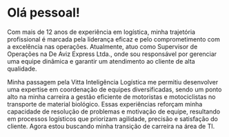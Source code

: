 # Olá pessoal!
Com mais de 12 anos de experiência em logística, minha trajetória profissional é marcada pela liderança eficaz e pelo comprometimento com a excelência nas operações. Atualmente, atuo como Supervisor de Operações na De Aviz Express Ltda., onde sou responsável por gerenciar uma equipe dinâmica e garantir um atendimento ao cliente de alta qualidade.

Minha passagem pela Vitta Inteligência Logística me permitiu desenvolver uma expertise em coordenação de equipes diversificadas, sendo um ponto alto na minha carreira a gestão eficiente de motoristas e motociclistas no transporte de material biológico. Essas experiências reforçam minha capacidade de resolução de problemas e motivação de equipe, resultando em processos logísticos que priorizam agilidade, precisão e satisfação do cliente.
Agora estou buscando minha transição de carreira na área de TI.
